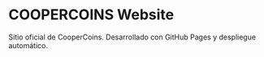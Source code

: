 # COOPERCOINS Website
Sitio oficial de CooperCoins. Desarrollado con GitHub Pages y despliegue automático.